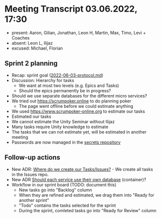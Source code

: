 # Meeting Transcript 03.06.2022, 17:30

- present: Aaron, Gilian, Jonathan, Leon H, Martin, Max, Timo, Levi + Coaches
- absent: Leon L, Ilijaz
- excused: Michael, Florian

## Sprint 2 planning

- Recap: sprint goal ([2022-06-03-protocol.md](./2022-06-03-protocol.md))
- Discussion: Hierarchy for tasks
    - We want at most two levels (e.g. Epics and Tasks)
    - Should the epics permanently be in progress?
- Should we use separate databases for the different micro services?
- We tried out https://scrumpoker.online to do planning poker
    - The page went offline before we could estimate anything
- We used https://www.scrumpoker-online.org to estimate our tasks
- Estimated our tasks
- We cannot estimate the Unity Seminar without Ilijaz
- Many tasks require Unity knowledge to estimate
- The tasks that we can not estimate yet, will be estimated in another meeting
- Passwords are now managed in the [secrets repository](https://github.com/Gamify-IT/secrets)

## Follow-up actions
- New ADR: [Where do we create our Tasks/Issues?](../../adr/issues-repository.md) - We create all tasks in the Issues repo.
- New ADR [Should each service use their own database](../../adr/databases.md) (container)?
- Workflow in our sprint board (TODO: document this)
    - New tasks go into "Backlog" column
    - When they are refined and estimated, we drag them into "Ready for another sprint"
    - "Todo" contains the tasks selected for the sprint
    - During the sprint, comleted tasks go into "Ready for Review" column
